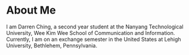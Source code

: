 # About Me
I am Darren Ching, a second year student at the Nanyang Technological University, Wee Kim Wee School of Communication and Information.
Currently, I am on an exchange semester in the United States at Lehigh University, Bethlehem, Pennsylvania.
